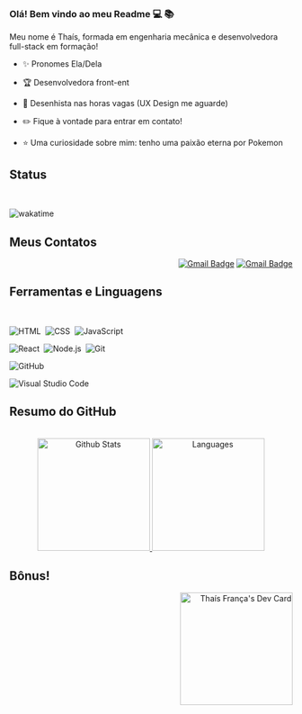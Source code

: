 ### Olá! Bem vindo ao meu Readme :computer: :books:

Meu nome é Thaís, formada em engenharia mecânica e desenvolvedora full-stack em formação!

- ✨ Pronomes Ela/Dela

- :trophy: Desenvolvedora front-ent

- :art: Desenhista nas horas vagas (UX Design me aguarde)

- :pencil2: Fique à vontade para entrar em contato!

- :star: Uma curiosidade sobre mim: tenho uma paixão eterna por Pokemon

## Status

<br>

![wakatime](https://wakatime.com/badge/user/c1dc92e3-6d82-4a50-a6d2-1c91da2b0184.svg)

## Meus Contatos

<div align = "end">

[![Gmail Badge](https://img.shields.io/badge/Gmail-D14836?style=for-the-badge&logo=gmail&logoColor=white=mailto:tfrancag@gmail.com)](mailto:tfrancag@gmail.com) [![Gmail Badge](https://img.shields.io/badge/LinkedIn-0077B5?style=for-the-badge&logo=linkedin&logoColor=white)](https://www.linkedin.com/in/thais-fran%C3%A7a-galembeck-a43331b0)

 </div>

## Ferramentas e Linguagens

<br>
<div align = "start">

![HTML](https://img.shields.io/badge/-HTML-05122A?style=flat&logo=HTML5)&nbsp;
![CSS](https://img.shields.io/badge/-CSS-05122A?style=flat&logo=CSS3&logoColor=1572B6)&nbsp;
![JavaScript](https://img.shields.io/badge/-JavaScript-05122A?style=flat&logo=javascript)&nbsp;

![React](https://img.shields.io/badge/-React-05122A?style=flat&logo=react)&nbsp;
![Node.js](https://img.shields.io/badge/-Node.js-05122A?style=flat&logo=node.js)&nbsp;
![Git](https://img.shields.io/badge/-Git-05122A?style=flat&logo=git)&nbsp;

![GitHub](https://img.shields.io/badge/-GitHub-05122A?style=flat&logo=github)&nbsp;

![Visual Studio Code](https://img.shields.io/badge/-Visual%20Studio%20Code-05122A?style=flat&logo=visual-studio-code&logoColor=007ACC)&nbsp;

</div>

## Resumo do GitHub

<br>

<div align = "center">

  <a href="https://github.com/anuraghazra/github-readme-stats">
    <img height="200px"  src="https://github-readme-stats.vercel.app/api?username=ThaisFrancaG&show_icons=true&hide_border=true&theme=nord&bg_color=22272E&hide_rank=false" alt="Github Stats"/>
  </a><a href="https://github.com/anuraghazra/github-readme-stats">
    <img height="200px" src="https://github-readme-stats.vercel.app/api/top-langs/?username=ThaisFrancaG&layout=compact&hide_border=true&theme=nord&bg_color=22272E&card_width=250" alt="Languages" />
  </a>
</div>

## Bônus!

<div  align = "end">

<a  href="https://app.daily.dev/AhiruBlue"><img  src="https://api.daily.dev/devcards/683006d1c7564bae826100b41c4299b4.png?r=qb8"  width="200"  alt="Thaís França's Dev Card"/></a>

</div>
